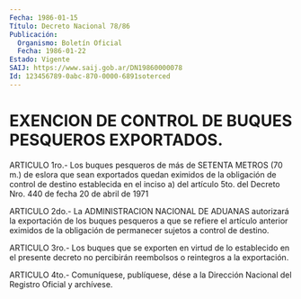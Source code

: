 ```yaml
---
Fecha: 1986-01-15
Título: Decreto Nacional 78/86
Publicación:
  Organismo: Boletín Oficial
  Fecha: 1986-01-22
Estado: Vigente
SAIJ: https://www.saij.gob.ar/DN19860000078
Id: 123456789-0abc-870-0000-6891soterced
---
```

# EXENCION DE CONTROL DE BUQUES PESQUEROS EXPORTADOS.

<a id="1"></a>
ARTICULO  1ro.-  Los buques pesqueros de más de SETENTA METROS (70  m.)  de  eslora que sean  exportados  quedan  eximidos  de  la obligación de control  de  destino  establecida en el inciso a) del artículo 5to. del Decreto Nro. 440 de  fecha  20  de  abril de 1971

<a id="2"></a>
ARTICULO 2do.- La ADMINISTRACION NACIONAL DE ADUANAS autorizará la exportación  de  los  buques  pesqueros  a  que  se  refiere  el artículo  anterior  eximidos de la obligación de permanecer sujetos a control de destino.

<a id="3"></a>
ARTICULO  3ro.-  Los  buques  que  se exporten en virtud de lo establecido  en  el  presente  decreto no percibirán  reembolsos  o reintegros a la exportación.

<a id="4"></a>
ARTICULO  4to.-  Comuníquese,  publíquese, dése a la Dirección Nacional del Registro Oficial y archívese.
